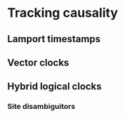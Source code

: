 # Tracking causality

## Lamport timestamps
## Vector clocks
## Hybrid logical clocks
### Site disambiguitors
